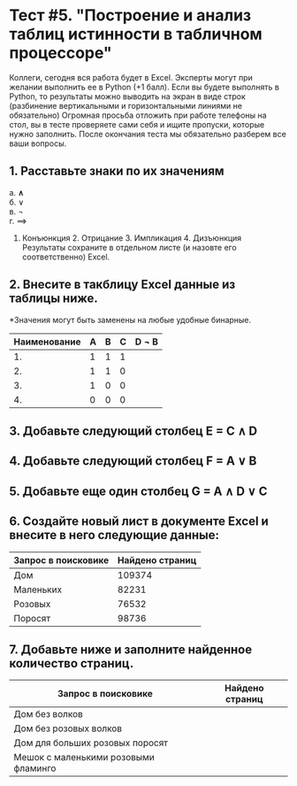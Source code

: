 # Тест #5. "Построение и анализ таблиц истинности в табличном процессоре"

Коллеги, сегодня вся работа будет в Excel. Эксперты могут при желании выполнить ее в Python (+1 балл). Если вы будете выполнять в Python, то результаты можно выводить на экран в виде строк (разбинение вертикальными и горизонтальными линиями не обязательно)
Огромная просьба отложить при работе телефоны на стол, вы в тесте проверяете сами себя и ищите пропуски, которые нужно заполнить. После окончания теста мы обязательно разберем все ваши вопросы.

##  1. Расставьте знаки по их значениям

a. <b>$\land$</b>  
б. $\lor$  
в. $\neg$  
г. $\implies$  

  1. Конъюнкция     2. Отрицание   3. Импликация   4.  Дизъюнкция   
Результаты сохраните в отдельном листе (и назовте его соответственно) Excel.

##  2. Внесите в такблицу Excel данные из таблицы ниже.
*Значения могут быть заменены на любые удобные бинарные.

| Наименование | А | B | С | D $\neg$ B| 
| --- | --- | --- | --- | ---|
| 1. | 1 | 1 | 1 |   |
| 2. | 1 | 1 | 0 |   |
| 3. | 1 | 0 | 0 |   |
| 4. | 0 | 0 | 0 |   |

##  3. Добавьте следующий столбец E = C $\land$ D

##  4. Добавьте следующий столбец F = A $\lor$ B

##  5. Добавьте еще один столбец G =  A $\land$ D $\lor$ C

##  6. Создайте новый лист в документе Excel и внесите в него следующие данные:

| Запрос в поисковике | Найдено страниц|
| --- | --- |
| Дом | 109374|
| Маленьких | 82231 |
| Розовых | 76532 |
| Поросят | 98736 |

## 7. Добавьте ниже и заполните найденное количество страниц.

| Запрос в поисковике | Найдено страниц |
| --- | --- |
| Дом без волков | |
| Дом без розовых волков| |
| Дом для больших розовых поросят| |
| Мешок с маленькими розовыми фламинго | | 
